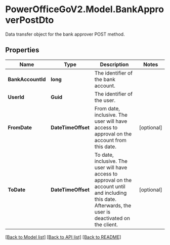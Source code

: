 # PowerOfficeGoV2.Model.BankApproverPostDto
Data transfer object for the bank approver POST method.

## Properties

Name | Type | Description | Notes
------------ | ------------- | ------------- | -------------
**BankAccountId** | **long** | The identifier of the bank account. | 
**UserId** | **Guid** | The identifier of the user. | 
**FromDate** | **DateTimeOffset** | From date, inclusive.  The user will have access to approval on the account from this date. | [optional] 
**ToDate** | **DateTimeOffset** | To date, inclusive.  The user will have access to approval on the account until and including this date.  Afterwards, the user is deactivated on the client. | [optional] 

[[Back to Model list]](../../README.md#documentation-for-models) [[Back to API list]](../../README.md#documentation-for-api-endpoints) [[Back to README]](../../README.md)

